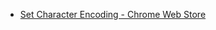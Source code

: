 - [Set Character Encoding - Chrome Web Store](https://chrome.google.com/webstore/detail/set-character-encoding/bpojelgakakmcfmjfilgdlmhefphglae/related)
